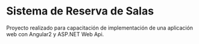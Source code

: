 # Sistema de Reserva de Salas

Proyecto realizado para capacitación de implementación de una aplicación web con Angular2 y ASP.NET Web Api.